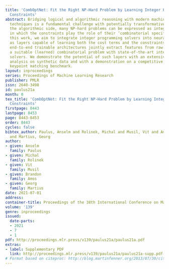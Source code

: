 ```yaml
---
title: 'CombOptNet: Fit the Right NP-Hard Problem by Learning Integer Programming
  Constraints'
abstract: Bridging logical and algorithmic reasoning with modern machine learning
  techniques is a fundamental challenge with potentially transformative impact. On
  the algorithmic side, many NP-hard problems can be expressed as integer programs,
  in which the constraints play the role of their ’combinatorial specification’. In
  this work, we aim to integrate integer programming solvers into neural network architectures
  as layers capable of learning both the cost terms and the constraints. The resulting
  end-to-end trainable architectures jointly extract features from raw data and solve
  a suitable (learned) combinatorial problem with state-of-the-art integer programming
  solvers. We demonstrate the potential of such layers with an extensive performance
  analysis on synthetic data and with a demonstration on a competitive computer vision
  keypoint matching benchmark.
layout: inproceedings
series: Proceedings of Machine Learning Research
publisher: PMLR
issn: 2640-3498
id: paulus21a
month: 0
tex_title: 'CombOptNet: Fit the Right NP-Hard Problem by Learning Integer Programming
  Constraints'
firstpage: 8443
lastpage: 8453
page: 8443-8453
order: 8443
cycles: false
bibtex_author: Paulus, Anselm and Rolinek, Michal and Musil, Vit and Amos, Brandon
  and Martius, Georg
author:
- given: Anselm
  family: Paulus
- given: Michal
  family: Rolinek
- given: Vit
  family: Musil
- given: Brandon
  family: Amos
- given: Georg
  family: Martius
date: 2021-07-01
address:
container-title: Proceedings of the 38th International Conference on Machine Learning
volume: '139'
genre: inproceedings
issued:
  date-parts:
  - 2021
  - 7
  - 1
pdf: http://proceedings.mlr.press/v139/paulus21a/paulus21a.pdf
extras:
- label: Supplementary PDF
  link: http://proceedings.mlr.press/v139/paulus21a/paulus21a-supp.pdf
# Format based on citeproc: http://blog.martinfenner.org/2013/07/30/citeproc-yaml-for-bibliographies/
---
```

